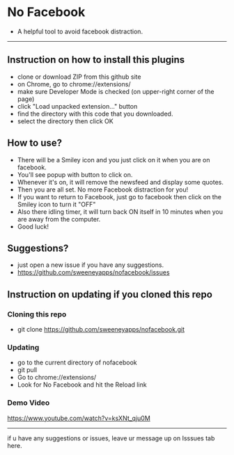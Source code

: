 # No Facebook
- A helpful tool to avoid facebook distraction.

---------------------
## Instruction on how to install this plugins

- clone or download ZIP from this github site
- on Chrome, go to chrome://extensions/
- make sure Developer Mode is checked (on upper-right corner of the page)
- click "Load unpacked extension..." button
- find the directory with this code that you downloaded.
- select the directory then click OK


## How to use?

- There will be a Smiley icon and you just click on it when you are on facebook.
- You'll see popup with button to click on.
- Whenever it's on, it will remove the newsfeed and display some quotes.
- Then you are all set.  No more Facebook distraction for you! 
- If you want to return to Facebook, just go to facebook then click on the Smiley icon to turn it "OFF"
- Also there idling timer, it will turn back ON itself in 10 minutes when you are away from the computer.
- Good luck! 

## Suggestions?

 - just open a new issue if you have any suggestions. 
 - https://github.com/sweeneyapps/nofacebook/issues

## Instruction on updating if you cloned this repo

### Cloning this repo
- git clone https://github.com/sweeneyapps/nofacebook.git

### Updating
- go to the current directory of nofacebook
- git pull
- Go to chrome://extensions/
- Look for No Facebook and hit the Reload link

### Demo Video

https://www.youtube.com/watch?v=ksXNt_qju0M


---------------------

if u have any suggestions or issues,  leave ur message up on Isssues tab here.
